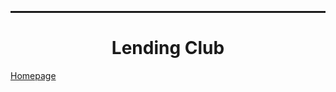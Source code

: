 <hr style="height:2pt">
<h1><center>Lending Club</center></h1>

<a href="https://nikatpatel.github.io/lending-club/">Homepage</a>
